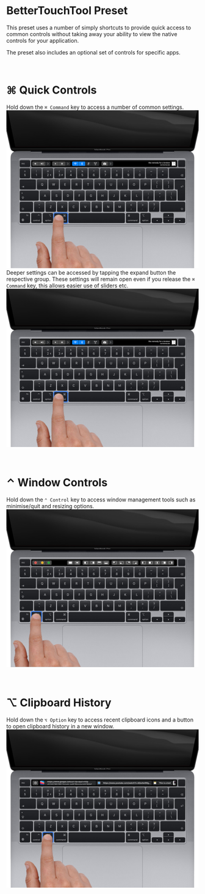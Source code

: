 #  BetterTouchTool Preset

This preset uses a number of simply shortcuts to provide quick access to common controls without 
taking away your ability to view the native controls for your application.

The preset also includes an optional set of controls for specific apps.
<br/>
<br/>
<br/>

# ⌘ Quick Controls
Hold down the `⌘ Command` key to access a number of common settings.
<br/>
![Preview](https://raw.githubusercontent.com/PINPAL/btt-preset/master/images/Controls.png)
<br/>
Deeper settings can be accessed by tapping the expand button the respective group. These settings will remain open even if you release the `⌘ Command` key, this allows easier use of sliders etc.
![Preview](https://raw.githubusercontent.com/PINPAL/btt-preset/master/images/Controls.png)
<br/>
<br/>
<br/>

# ⌃ Window Controls
Hold down the `⌃ Control` key to access window management tools such as minimise/quit and resizing options. 
<br/>
![Preview](https://raw.githubusercontent.com/PINPAL/btt-preset/master/images/Window%20Controls.png)
<br/>
<br/>
<br/>

# ⌥ Clipboard History
Hold down the `⌥ Option` key to access recent clipboard icons and a button to open clipboard history in a new window.
<br/>
![Preview](https://raw.githubusercontent.com/PINPAL/btt-preset/master/images/Clipboard.png)
<br/>
<br/>
<br/>
